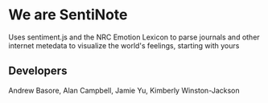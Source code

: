 # We are SentiNote

Uses sentiment.js and the NRC Emotion Lexicon to parse journals and other internet metedata to visualize the world's feelings, starting with yours

## Developers
Andrew Basore, Alan Campbell, Jamie Yu, Kimberly Winston-Jackson
